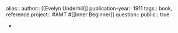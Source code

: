 alias::
author:: [[Evelyn Underhill]] 
publication-year:: 1911
tags:: book, reference
project:: #AMT #[[Inner Beginner]] 
question::
public:: true

-